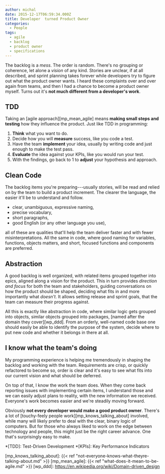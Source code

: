```yaml
---
author: michal
date: 2015-12-17T06:59:34.000Z
title: Developer  turned Product Owner
categories:
  - People
tags:
  - agile
  - backlog
  - product owner
  - specifications
---
```


The backlog is a _mess_. The order is random. There's no grouping or coherence, let alone a _vision_ of any kind. Stories are unclear, if at all described, and sprint planning takes forever while developers try to figure out what the product owner wants. I heard these complaints over and over again from teams, and then I had a chance to become a product owner myself. Turns out it's __not much different from a developer's work__.

## TDD

Taking an [agile approach][mp_mean_agile] means __making small steps and testing__ how they influence the product. Just like TDD in programming:

1. __Think__ what you want to do.
2. Decide how you will __measure__ success, like you code a test.
3. Have the team __implement__ your idea, usually by writing code and just enough to make the test pass.
4. __Evaluate__ the idea against your KPIs, like you would run your test.
5. With the findings, go back to 1 to __adjust__ your hypothesis and approach.

## Clean Code

The backlog items you're preparing---usually stories, will be read and relied on by the team to build a product increment. The clearer the language, the easier it'll be to understand and follow.

* clear, unambiguous, expressive naming,
* precise vocabulary,
* short paragraphs,
* good English (or any other language you use),

all of these are qualities that'll help the team deliver faster and with fewer misinterpretations. All the same in code, where good naming for variables, functions, objects matters, and short, focused functions and components are preferred.

## Abstraction

A good backlog is well organized, with related items grouped together into epics, aligned along a vision for the product. This in turn provides _direction and focus_ for both the team and stakeholders, guiding conversations on how the product should be shaped, deciding what fits in and more importantly what _doesn't_. It allows setting release and sprint goals, that the team can measure their progress against.

All this is exactly like abstraction in code, where similar logic gets grouped into objects, similar objects grouped into packages, [named after the domain they cover][wp_ddd]. From an orderly, well-named code base one should easily be able to identify the purpose of the system, decide where to put new code and whether it belongs in there at all.

## I know what the team's doing

My programming experience is helping me tremendously in shaping the backlog and working with the team. Requirements are crisp, or quickly refactored to become so, order is clear and it's easy to see what fits into our current vision and what should be deferred.

On top of that, I know the work the team does. When they come back reporting issues with implementing certain items, I understand those and we can easily adjust plans to reality, with the new information we received. Everyone's work becomes easier and we're steadily moving forward.

Obviously __not every developer would make a good product owner__. There's a lot of [touchy-feely people work][mp_knows_talking_about] involved, while many will likely prefer to deal with the clear, binary logic of computers. But for those who always liked to work on the edge between technology and people, this might just be the right career advance. One that's surprisingly easy to make.

*[TDD]: Test-Driven Development
*[KPIs]: Key Performance Indicators

[mp_knows_talking_about]: {{< ref "not-everyone-knows-what-theyre-talking-about.md" >}}
[mp_mean_agile]: {{< ref "what-does-it-mean-to-be-agile.md" >}}
[wp_ddd]: https://en.wikipedia.org/wiki/Domain-driven_design

